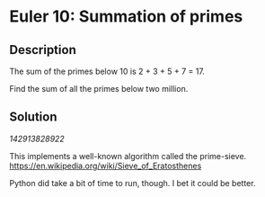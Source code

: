 
# Euler 10: Summation of primes

## Description
The sum of the primes below 10 is 2 + 3 + 5 + 7 = 17.

Find the sum of all the primes below two million.

## Solution
*142913828922*

This implements a well-known algorithm called the prime-sieve.
https://en.wikipedia.org/wiki/Sieve_of_Eratosthenes

Python did take a bit of time to run, though. I bet it could be better.